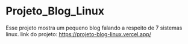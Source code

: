 # Projeto_Blog_Linux
Esse projeto mostra um pequeno blog falando a respeito de 7 sistemas linux.
link do projeto: https://projeto-blog-linux.vercel.app/
